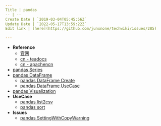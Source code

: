```yaml
---
Title | pandas
-- | --
Create Date | `2019-03-04T05:45:56Z`
Update Date | `2022-05-17T13:59:22Z`
Edit link | [here](https://github.com/junxnone/techwiki/issues/285)

---
```

- **Reference** 
  - [官网](https://pandas.pydata.org/)
  - [cn - teadocs](https://www.pypandas.cn/) 
  - [cn - apachencn](http://pandas.apachecn.org/)
- [pandas Series](/pandas_Series)
- [pandas DataFrame](/pandas_DataFrame)
  - [pandas DataFrame Create](/pandas_DataFrame_Create)
  - [pandas DataFrame UseCase](/pandas_DataFrame_UseCase)
- [pandas Visualization](/pandas_Visualization)
- **UseCase**
  - [pandas list2csv](/pandas_list2csv)
  - [pandas sort](/pandas_sort)
- **Issues**
  - [pandas SettingWithCopyWarning](/pandas_SettingWithCopyWarning)
